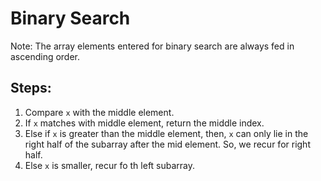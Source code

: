 # Binary Search

Note: The array elements entered for binary search are always fed in ascending order.

## Steps:

1. Compare `x` with the middle element.
2. If `x` matches with middle element, return the middle index.
3. Else if `x` is greater than the middle element, then, `x` can only lie in the right half of the subarray after the mid element. So, we recur for right half.
4. Else `x` is smaller, recur fo th left subarray.